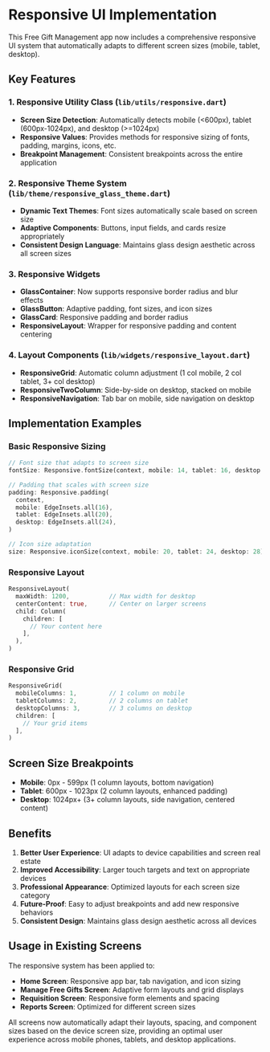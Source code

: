 # Responsive UI Implementation

This Free Gift Management app now includes a comprehensive responsive UI system that automatically adapts to different screen sizes (mobile, tablet, desktop).

## Key Features

### 1. Responsive Utility Class (`lib/utils/responsive.dart`)
- **Screen Size Detection**: Automatically detects mobile (<600px), tablet (600px-1024px), and desktop (>=1024px)
- **Responsive Values**: Provides methods for responsive sizing of fonts, padding, margins, icons, etc.
- **Breakpoint Management**: Consistent breakpoints across the entire application

### 2. Responsive Theme System (`lib/theme/responsive_glass_theme.dart`)
- **Dynamic Text Themes**: Font sizes automatically scale based on screen size
- **Adaptive Components**: Buttons, input fields, and cards resize appropriately
- **Consistent Design Language**: Maintains glass design aesthetic across all screen sizes

### 3. Responsive Widgets
- **GlassContainer**: Now supports responsive border radius and blur effects
- **GlassButton**: Adaptive padding, font sizes, and icon sizes
- **GlassCard**: Responsive padding and border radius
- **ResponsiveLayout**: Wrapper for responsive padding and content centering

### 4. Layout Components (`lib/widgets/responsive_layout.dart`)
- **ResponsiveGrid**: Automatic column adjustment (1 col mobile, 2 col tablet, 3+ col desktop)
- **ResponsiveTwoColumn**: Side-by-side on desktop, stacked on mobile
- **ResponsiveNavigation**: Tab bar on mobile, side navigation on desktop

## Implementation Examples

### Basic Responsive Sizing
```dart
// Font size that adapts to screen size
fontSize: Responsive.fontSize(context, mobile: 14, tablet: 16, desktop: 18)

// Padding that scales with screen size
padding: Responsive.padding(
  context,
  mobile: EdgeInsets.all(16),
  tablet: EdgeInsets.all(20),
  desktop: EdgeInsets.all(24),
)

// Icon size adaptation
size: Responsive.iconSize(context, mobile: 20, tablet: 24, desktop: 28)
```

### Responsive Layout
```dart
ResponsiveLayout(
  maxWidth: 1200,           // Max width for desktop
  centerContent: true,      // Center on larger screens
  child: Column(
    children: [
      // Your content here
    ],
  ),
)
```

### Responsive Grid
```dart
ResponsiveGrid(
  mobileColumns: 1,         // 1 column on mobile
  tabletColumns: 2,         // 2 columns on tablet
  desktopColumns: 3,        // 3 columns on desktop
  children: [
    // Your grid items
  ],
)
```

## Screen Size Breakpoints

- **Mobile**: 0px - 599px (1 column layouts, bottom navigation)
- **Tablet**: 600px - 1023px (2 column layouts, enhanced padding)
- **Desktop**: 1024px+ (3+ column layouts, side navigation, centered content)

## Benefits

1. **Better User Experience**: UI adapts to device capabilities and screen real estate
2. **Improved Accessibility**: Larger touch targets and text on appropriate devices
3. **Professional Appearance**: Optimized layouts for each screen size category
4. **Future-Proof**: Easy to adjust breakpoints and add new responsive behaviors
5. **Consistent Design**: Maintains glass design aesthetic across all devices

## Usage in Existing Screens

The responsive system has been applied to:
- **Home Screen**: Responsive app bar, tab navigation, and icon sizing
- **Manage Free Gifts Screen**: Adaptive form layouts and grid displays
- **Requisition Screen**: Responsive form elements and spacing
- **Reports Screen**: Optimized for different screen sizes

All screens now automatically adapt their layouts, spacing, and component sizes based on the device screen size, providing an optimal user experience across mobile phones, tablets, and desktop applications.
